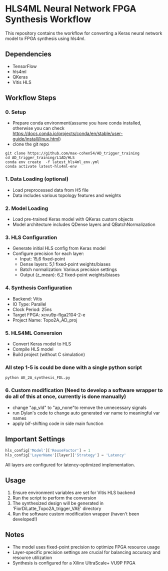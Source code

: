 # HLS4ML Neural Network FPGA Synthesis Workflow

This repository contains the workflow for converting a Keras neural network model to FPGA synthesis using hls4ml.

## Dependencies

- TensorFlow
- hls4ml
- QKeras
- Vitis HLS 

## Workflow Steps

### 0. Setup
- Prepare conda environment(assume you have conda installed, otherwise you can check https://docs.conda.io/projects/conda/en/stable/user-guide/install/linux.html)
- clone the git repo
```
git clone https://github.com/max-cohen54/AD_trigger_training
cd AD_trigger_training/L1AD/HLS
conda env create  -f latest_hls4ml_env.yml
conda activate latest-hls4ml-env
```

	
### 1. Data Loading (optional)
- Load preprocessed data from H5 file
- Data includes various topology features and weights

### 2. Model Loading
- Load pre-trained Keras model with QKeras custom objects
- Model architecture includes QDense layers and QBatchNormalization

### 3. HLS Configuration
- Generate initial HLS config from Keras model
- Configure precision for each layer:
  - Input: 15,6 fixed-point
  - Dense layers: 5,1 fixed-point weights/biases
  - Batch normalization: Various precision settings
  - Output (z_mean): 6,2 fixed-point weights/biases

### 4. Synthesis Configuration
- Backend: Vitis
- IO Type: Parallel
- Clock Period: 25ns
- Target FPGA: xcvu9p-flga2104-2-e
- Project Name: Topo2A_AD_proj

### 5. HLS4ML Conversion
- Convert Keras model to HLS
- Compile HLS model
- Build project (without C simulation)
### All step 1-5 is could be done with a single python script
```
python AE_2A_synthesis_FDL.py
```
### 6. Custom modification (Need to develop a software wrapper to do all of this at once, currently is done manually)
- change "ap_vld" to "ap_none"to remove the unnecessary signals
- run Dylan's code to change auto generated var name to meaningful var names
- apply bif-shifting code in side main function

## Important Settings

```python
hls_config['Model']['ReuseFactor'] = 1
hls_config['LayerName'][layer]['Strategy'] = 'Latency'
```

All layers are configured for latency-optimized implementation.

## Usage

1. Ensure environment variables are set for Vitis HLS backend
2. Run the script to perform the conversion
3. The synthesized design will be generated in 'FiorDiLatte_Topo2A_trigger_VAE' directory
4. Run the software custom modification wrapper (haven't been developed!)

## Notes

- The model uses fixed-point precision to optimize FPGA resource usage
- Layer-specific precision settings are crucial for balancing accuracy and resource utilization
- Synthesis is configured for a Xilinx UltraScale+ VU9P FPGA
